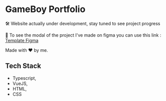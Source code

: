 # GameBoy Portfolio

🛠️ Website actually under development, stay tuned to see project progress

📝 To see the modal of the project I've made on figma you can use this link : [Template Figma](https://www.figma.com/file/IwaRvaKueFSwk4GNxZMiVY/Maquette?type=design&node-id=0%3A1&mode=design&t=iBwMGeq0Wyntxqzi-1)

Made with ❤️ by me.

## Tech Stack

- Typescript,
- VueJS,
- HTML,
- CSS
